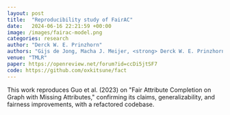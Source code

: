 ```yaml
---
layout: post
title:  "Reproducibility study of FairAC"
date:   2024-06-16 22:21:59 +00:00
image: /images/fairac-model.png
categories: research
author: "Derck W. E. Prinzhorn"
authors: "Gijs de Jong, Macha J. Meijer, <strong> Derck W. E. Prinzhorn </strong>, Harold Ruiter"
venue: "TMLR"
paper: https://openreview.net/forum?id=ccDi5jtSF7
code: https://github.com/oxkitsune/fact
---
```

This work reproduces Guo et al. (2023) on "Fair Attribute Completion on Graph with Missing Attributes," confirming its claims, generalizability, and fairness improvements, with a refactored codebase.